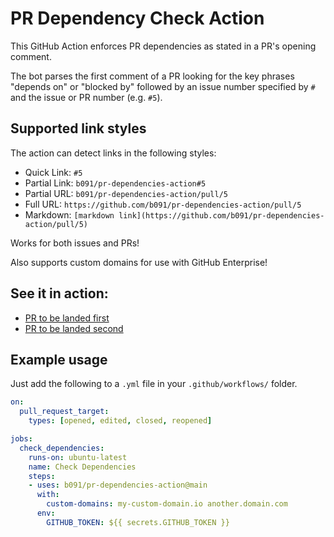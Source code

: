 # PR Dependency Check Action

This GitHub Action enforces PR dependencies as stated in a PR's opening comment.

The bot parses the first comment of a PR looking for the key phrases "depends on" or "blocked by" followed by an issue number specified by `#` and the issue or PR number (e.g. `#5`).

## Supported link styles

The action can detect links in the following styles:

- Quick Link: `#5`
- Partial Link: `b091/pr-dependencies-action#5`
- Partial URL: `b091/pr-dependencies-action/pull/5`
- Full URL: `https://github.com/b091/pr-dependencies-action/pull/5`
- Markdown: `[markdown link](https://github.com/b091/pr-dependencies-action/pull/5)`

Works for both issues and PRs!

Also supports custom domains for use with GitHub Enterprise!

## See it in action:

- [PR to be landed first](http://github.com/b091/pr-dependencies-action/pull/4)
- [PR to be landed second](http://github.com/b091/pr-dependencies-action/pull/5)

## Example usage

Just add the following to a `.yml` file in your `.github/workflows/` folder.

```yaml
on:
  pull_request_target: 
    types: [opened, edited, closed, reopened]

jobs:
  check_dependencies:
    runs-on: ubuntu-latest
    name: Check Dependencies
    steps:
    - uses: b091/pr-dependencies-action@main
      with:
        custom-domains: my-custom-domain.io another.domain.com
      env:
        GITHUB_TOKEN: ${{ secrets.GITHUB_TOKEN }}
```
